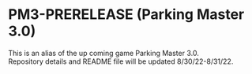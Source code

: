 # PM3-PRERELEASE (Parking Master 3.0)
This is an alias of the up coming game Parking Master 3.0.<br>
Repository details and README file will be updated 8/30/22-8/31/22.
